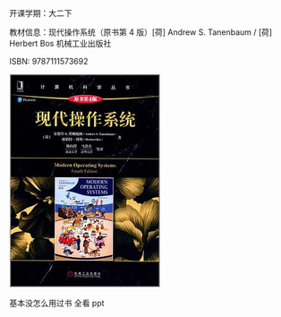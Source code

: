开课学期：大二下

教材信息：现代操作系统（原书第 4 版）[荷] Andrew S. Tanenbaum / [荷] Herbert Bos 机械工业出版社

ISBN: 9787111573692

![](cover.jpg)

基本没怎么用过书 全看 ppt
